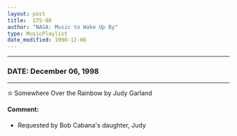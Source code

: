 ```yaml
---
layout: post
title:  STS-88
author: "NASA: Music to Wake Up By"
type: MusicPlaylist
date_modified: 1998-12-06
---
```


----
### DATE: December 06, 1998
----
✫ Somewhere Over the Rainbow by Judy Garland

#### Comment:
* Requested by Bob Cabana's daughter, Judy
